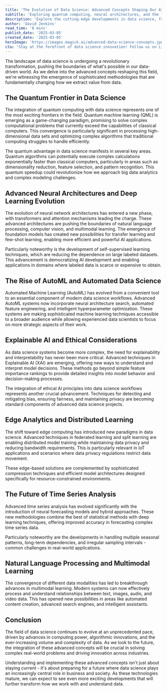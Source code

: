 ```yaml
---
title: 'The Evolution of Data Science: Advanced Concepts Shaping Our AI-Driven Future'
subtitle: 'Exploring quantum computing, neural architectures, and the future of AI'
description: 'Explore the cutting-edge developments in data science, from quantum computing and advanced neural architectures to ethical AI and edge analytics. This comprehensive overview examines how these innovations are reshaping our approach to data and preparing us for an AI-driven future.'
author: 'David Jenkins'
read_time: '8 mins'
publish_date: '2025-03-05'
created_date: '2025-03-05'
heroImage: 'https://images.magick.ai/advanced-data-science-concepts.jpg'
cta: 'Stay at the forefront of data science innovation! Follow us on LinkedIn for regular updates on emerging technologies and industry insights that are transforming the future of AI and machine learning.'
---
```


The landscape of data science is undergoing a revolutionary transformation, pushing the boundaries of what's possible in our data-driven world. As we delve into the advanced concepts reshaping this field, we're witnessing the emergence of sophisticated methodologies that are fundamentally changing how we extract value from data.

## The Quantum Frontier in Data Science

The integration of quantum computing with data science represents one of the most exciting frontiers in the field. Quantum machine learning (QML) is emerging as a game-changing paradigm, promising to solve complex computational problems that currently exceed the capabilities of classical computers. This convergence is particularly significant in processing high-dimensional data sets and optimizing complex algorithms that traditional computing struggles to handle efficiently.

The quantum advantage in data science manifests in several key areas. Quantum algorithms can potentially execute complex calculations exponentially faster than classical computers, particularly in areas such as dimensionality reduction, feature selection, and pattern recognition. This quantum speedup could revolutionize how we approach big data analytics and complex modeling challenges.

## Advanced Neural Architectures and Deep Learning Evolution

The evolution of neural network architectures has entered a new phase, with transformers and attention mechanisms leading the charge. These advanced architectures are pushing the boundaries of natural language processing, computer vision, and multimodal learning. The emergence of foundation models has created new possibilities for transfer learning and few-shot learning, enabling more efficient and powerful AI applications.

Particularly noteworthy is the development of self-supervised learning techniques, which are reducing the dependence on large labeled datasets. This advancement is democratizing AI development and enabling applications in domains where labeled data is scarce or expensive to obtain.

## The Rise of AutoML and Automated Data Science

Automated Machine Learning (AutoML) has evolved from a convenient tool to an essential component of modern data science workflows. Advanced AutoML systems now incorporate neural architecture search, automated feature engineering, and intelligent hyperparameter optimization. These systems are making sophisticated machine learning techniques accessible to a broader audience while allowing experienced data scientists to focus on more strategic aspects of their work.

## Explainable AI and Ethical Considerations

As data science systems become more complex, the need for explainability and interpretability has never been more critical. Advanced techniques in Explainable AI (XAI) are emerging, offering new ways to understand and interpret model decisions. These methods go beyond simple feature importance rankings to provide detailed insights into model behavior and decision-making processes.

The integration of ethical AI principles into data science workflows represents another crucial advancement. Techniques for detecting and mitigating bias, ensuring fairness, and maintaining privacy are becoming standard components of advanced data science projects.

## Edge Analytics and Distributed Learning

The shift toward edge computing has introduced new paradigms in data science. Advanced techniques in federated learning and split learning are enabling distributed model training while maintaining data privacy and reducing bandwidth requirements. This is particularly relevant in IoT applications and scenarios where data privacy regulations restrict data movement.

These edge-based solutions are complemented by sophisticated compression techniques and efficient model architectures designed specifically for resource-constrained environments.

## The Future of Time Series Analysis

Advanced time series analysis has evolved significantly with the introduction of neural forecasting models and hybrid approaches. These new methodologies combine the best of statistical methods with deep learning techniques, offering improved accuracy in forecasting complex time series data.

Particularly noteworthy are the developments in handling multiple seasonal patterns, long-term dependencies, and irregular sampling intervals - common challenges in real-world applications.

## Natural Language Processing and Multimodal Learning

The convergence of different data modalities has led to breakthrough advances in multimodal learning. Modern systems can now effectively process and understand relationships between text, images, audio, and video data. This has opened new possibilities in areas like automated content creation, advanced search engines, and intelligent assistants.

## Conclusion

The field of data science continues to evolve at an unprecedented pace, driven by advances in computing power, algorithmic innovations, and the ever-increasing volume and complexity of data. As we look to the future, the integration of these advanced concepts will be crucial in solving complex real-world problems and driving innovation across industries.

Understanding and implementing these advanced concepts isn't just about staying current - it's about preparing for a future where data science plays an increasingly central role in business and society. As these technologies mature, we can expect to see even more exciting developments that will further transform how we work with and understand data.